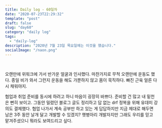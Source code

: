 ```yaml
---
title: Daily log - 60일차
date: "2020-07-23T22:29:32"
template: "post"
draft: false
slug: "day60"
category: "daily log"
tags:
  - "daily-log"
description: "2020년 7월 23일 목요일에는 이것을 했습니다."
socialImage: "/naon.png"
---
```


<br>

오랜만에 위워크에 가서 반가운 얼굴과 인사했다. 마찬가지로 무척 오랜만에 운동도 했다. 종일 비가 와서 그런지 운동을 해도 가뿐하지 않고 몸이 묵직하다. 빠진 근육 얼른 다시 채워야지.

협업과 취업 준비를 동시에 하려고 하니 마음이 굉장히 바쁘다. 준비할 건 많고 내 밑천은 뻔히 보이고. 그동안 밀렸던 블로그 글도 정리하고 답 없는 drf 정복을 위해 유데미 강의도 결제했다. 협업 나가서 계속 공부만 하고 있는 게 답답하지만 지금 제대로 해두면 남은 3주 동안 날개 달고 개발할 수 있겠지? 햇병아리 개발자지만 그래도 우리를 믿고 맡겨주셨으니 뭐라도 보여드리고 싶다.